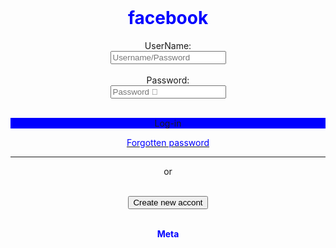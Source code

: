 <!DOCTYPE html>
<html lang="en">
<head>
    <meta charset="UTF-8">
    <title>Page title</title>
</head>
<header>
</header>
<body background="content://com.android.providers.media.documents/document/image%3A17749"/>
<!-- image will be displayed in background but you have to adjust the resolution-->
 <h1 style="color:blue"/><b><center>facebook</center></b></h1>
    <!-- This will create a textbox for User Name -->
    <center><div>UserName:</div><input type="text"placeholder="Username/Password"/></center><br>
    <!-- This will create another textbox for password -->
    <center><div>Password:</div><input type="Password"placeholder="Password 🔑"/></center><br>
    <center><a href="/storage/emulated/0/Android/data/com.teejay.trebedit/files/TrebEdit user files/forgotten password.html"/></a><p style="background-color:blue"a href="file:///storage/emulated/0/Pictures/Screenshots/IMG_20240101_174532_871.jpg">Log-in</center></p>
    <center><a href="/storage/emulated/0/Android/data/com.teejay.trebedit/files/TrebEdit user files/forgotten password.html"/><p style="color:blue"/>Forgotten password</p></a></center>
    <center><p style="font-size:90%"<b><hr width="100%" color="black" size="2" />or</b></p></center>
    <!-- This will create a textbox for New account -->
  <br> <center><button type="Create new account";<link rel="stylesheet" href="/storage/emulated/0/Android/data/com.teejay.trebedit/files/TrebEdit user files/na1.html">Create new accont</button></center>
  <footer>
     <br> <center><p style="color:blue"/><b>Meta</b></p></center>
  </footer>
  <script>
     alert('Sign-In');
  </script>
</body>
</html>
